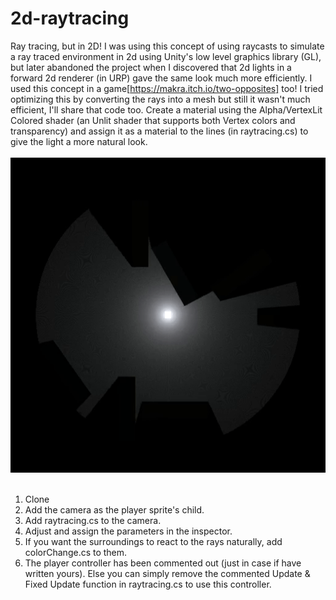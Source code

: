 # 2d-raytracing
Ray tracing, but in 2D!
I was using this concept of using raycasts to simulate a ray traced environment in 2d using Unity's low level graphics library (GL), but later abandoned the project when I discovered that 2d lights in a forward 2d renderer (in URP) gave the same look much more efficiently. I used this concept in a game[https://makra.itch.io/two-opposites] too! I tried optimizing this by converting the rays into a mesh but still it wasn't much efficient, I'll share that code too. Create a material using the Alpha/VertexLit Colored shader (an Unlit shader that supports both Vertex colors and transparency) and assign it as a material to the lines (in raytracing.cs) to give the light a more natural look.<br><br>
<img src= "RTDemo.gif"><br><br>
1. Clone
2. Add the camera as the player sprite's child.
3. Add raytracing.cs to the camera.
4. Adjust and assign the parameters in the inspector.
5. If you want the surroundings to react to the rays naturally, add colorChange.cs to them.
6. The player controller has been commented out (just in case if have written yours). Else you can simply remove the commented Update & Fixed Update function in raytracing.cs to use this controller.<br><br>
